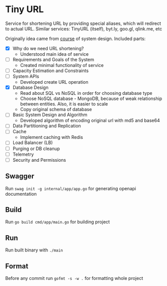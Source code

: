 # Tiny URL

Service for shortening URL by providing special aliases, which will redirect
to actual URL. Similar services: TinyURL (itself), byt.ly, goo.gl, qlink.me,
etc

Originally idea came from [course] of system design. Included parts:

- [x] Why do we need URL shortening?
    * Understood main idea of service
- [ ] Requirements and Goals of the System
    * Created minimal functionality of service
- [ ] Capacity Estimation and Constraints
- [ ] System APIs
    * Developed create URL operation
- [x] Database Design
    * Read about SQL vs NoSQL in order for choosing database type
    * Choose NoSQL database - MongoDB, because of weak relationship 
      between entities. Also, it is easier to scale
    * Copy original schema of database
- [ ] Basic System Design and Algorithm
    * Developed algorithm of encoding original url with md5 and base64
- [ ] Data Partitioning and Replication
- [ ] Cache
    * Implement caching with Redis
- [ ] Load Balancer (LB)
- [ ] Purging or DB cleanup
- [ ] Telemetry
- [ ] Security and Permissions

## Swagger

Run `swag init -g internal/app/app.go` for generating openapi documentation

## Build

Run `go build cmd/app/main.go` for building project

## Run

Run built binary with `./main`

## Format

Before any commit run `gofmt -s -w .` for formatting whole project

[course]: https://www.educative.io/courses/grokking-the-system-design-interview/m2ygV4E81AR
